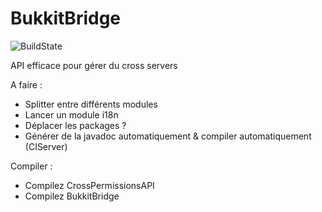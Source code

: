 BukkitBridge
============

![BuildState](https://travis-ci.org/BridgeAPIs/BukkitBridge.svg?branch=master)

API efficace pour gérer du cross servers

A faire :
- Splitter entre différents modules
- Lancer un module i18n
- Déplacer les packages ?
- Générer de la javadoc automatiquement & compiler automatiquement (CIServer)

Compiler :
- Compilez CrossPermissionsAPI
- Compilez BukkitBridge
